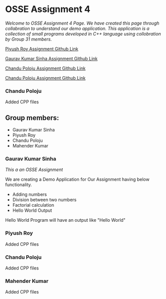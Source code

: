 # OSSE Assignment 4
*Welcome to OSSE Assignment 4 Page. We have created this page through collabration to understand our demo application. This application is a collection  of small programs developed in C++ language using collobration by Group 31 members.*

[Piyush Roy Assignment Github Link](https://github.com/piyushroybits/assignment4)

[Gaurav Kumar Sinha Assignment Github Link](https://github.com/gauravsinha200/assignment4)

[Chandu Poloju Assignment Github Link](https://github.com/chandupolojubits/assignment4)

[Chandu Poloju Assignment Github Link](https://github.com/mahi181984/assignment4)


### Chandu Poloju
Added CPP files

## Group members:
* Gaurav Kumar Sinha
* Piyush Roy
* Chandu Poloju
* Mahender Kumar

### Gaurav Kumar Sinha
*This a an OSSE Assignment*

We are creating a Demo Application for Our Assignment having below functionality.
* Adding numbers
* Division between two numbers
* Factorial calculation
* Hello World Output

Hello World Program will have an output like  "Hello World"

### Piyush Roy
Added CPP files


### Chandu Poloju
Added CPP files

### Mahender Kumar
Added CPP files

